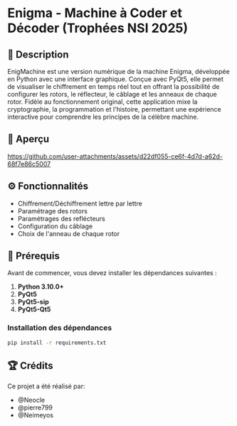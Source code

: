 # **Enigma - Machine à Coder et Décoder (Trophées NSI 2025)**

## 📖 **Description**

EnigMachine est une version numérique de la machine Enigma, développée en Python avec une interface graphique. Conçue avec PyQt5, elle permet de visualiser le chiffrement en temps réel tout en offrant la possibilité de configurer les rotors, le réflecteur, le câblage et les anneaux de chaque rotor. Fidèle au fonctionnement original, cette application mixe la cryptographie, la programmation et l'histoire, permettant une expérience interactive pour comprendre les principes de la célèbre machine.

## 🔎 **Aperçu**
https://github.com/user-attachments/assets/d22df055-ce6f-4d7d-a62d-68f7e86c5007

## ⚙️ **Fonctionnalités**

- Chiffrement/Déchiffrement lettre par lettre
- Paramétrage des rotors
- Paramétrages des reflécteurs
- Configuration du câblage
- Choix de l'anneau de chaque rotor

## 🔧 **Prérequis**

Avant de commencer, vous devez installer les dépendances suivantes :

1. **Python 3.10.0+**
2. **PyQt5**
3. **PyQt5-sip**
4. **PyQt5-Qt5**

### Installation des dépendances

```bash
pip install -r requirements.txt
```

## 🏆 **Crédits**

Ce projet a été réalisé par:

- @Neocle
- @pierre799
- @Neimeyos
